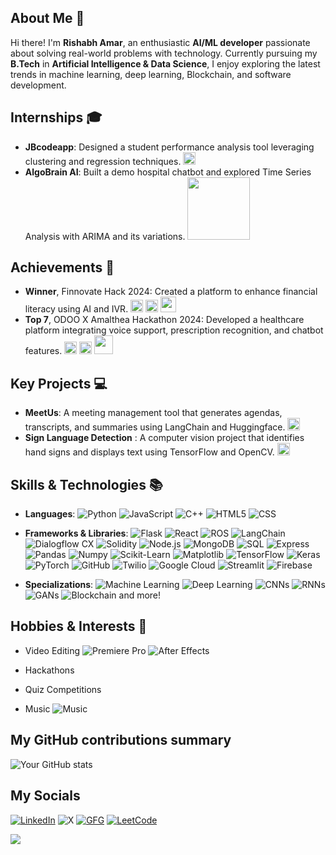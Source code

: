 ## About Me 🚀

Hi there! I'm **Rishabh Amar**, an enthusiastic **AI/ML developer** passionate about solving real-world problems with technology. Currently pursuing my **B.Tech** in **Artificial Intelligence & Data Science**, I enjoy exploring the latest trends in machine learning, deep learning, Blockchain, and software development.

## Internships 🎓 

* **JBcodeapp**: Designed a student performance analysis tool leveraging clustering and regression techniques. [<img src="https://encrypted-tbn0.gstatic.com/images?q=tbn:ANd9GcR71LayPq5MN6B6ngPVf_aN8lt6HSOLbRbbKw&s" width="20" />](https://jbcodeapp.com/)
* **AlgoBrain AI**: Built a demo hospital chatbot and explored Time Series Analysis with ARIMA and its variations. [<img src="https://github.com/user-attachments/assets/baa21a08-8383-422e-ab22-b911c7d663b1" width="100"/>](https://algobrainai.com/)

## Achievements 🏅

* **Winner**, Finnovate Hack 2024: Created a platform to enhance financial literacy using AI and IVR. [<img src="https://github.com/user-attachments/assets/77f840b9-65b4-450c-8dba-473bb4bcb092" width="20"/>](https://github.com/mayankified/FINNOVATE-ZETA-Client) [<img src="https://upload.wikimedia.org/wikipedia/ta/thumb/a/a2/IIT_Gandhinagar_Logo.svg/2083px-IIT_Gandhinagar_Logo.svg.png" width="20"/>](https://iitgn.ac.in/) [<img src="https://encrypted-tbn0.gstatic.com/images?q=tbn:ANd9GcSR_44g8lo8XfD-av1HiShElCGj9QVVyeH3mA&s" width="25"/>](https://iieciitgn.com/)
* **Top 7**, ODOO X Amalthea Hackathon 2024: Developed a healthcare platform integrating voice support, prescription recognition, and chatbot features. [<img src="https://github.com/user-attachments/assets/77f840b9-65b4-450c-8dba-473bb4bcb092" width="20"/>](https://github.com/rishabhamar/rishabh-amar-ClinicQ) [<img src="https://upload.wikimedia.org/wikipedia/ta/thumb/a/a2/IIT_Gandhinagar_Logo.svg/2083px-IIT_Gandhinagar_Logo.svg.png" width="20"/>](https://iitgn.ac.in/) [<img src="https://ucarecdn.com/1bf45853-e215-41d8-97fd-c94ee47e5849/-/resize/1050/" width="30"/>](https://www.odoo.com/)

## Key Projects 💻

* **MeetUs**: A meeting management tool that generates agendas, transcripts, and summaries using LangChain and Huggingface. [<img src="https://github.com/user-attachments/assets/77f840b9-65b4-450c-8dba-473bb4bcb092" width="20"/>](https://github.com/rishabhamar/MeetUs)
* **Sign Language Detection** : A computer vision project that identifies hand signs and displays text using TensorFlow and OpenCV. [<img src="https://github.com/user-attachments/assets/77f840b9-65b4-450c-8dba-473bb4bcb092" width="20"/>](https://github.com/rishabhamar/sign-language-detection)

## Skills & Technologies 📚

* **Languages**: ![Python](https://img.shields.io/badge/Python-blue?logo=python&logoColor=white)
 ![JavaScript](https://img.shields.io/badge/JavaScript-yellow?logo=javascript&logoColor=white)
 ![C++](https://img.shields.io/badge/C%2B%2B-blue?logo=c%2B%2B&logoColor=white)
 ![HTML5](https://img.shields.io/badge/HTML5-orange?logo=html5&logoColor=white)
 ![CSS](https://img.shields.io/badge/CSS-blue?logo=css3&logoColor=white)

* **Frameworks & Libraries**: ![Flask](https://img.shields.io/badge/Flask-black?logo=flask&logoColor=white) ![React](https://img.shields.io/badge/React-61DAFB?logo=react&logoColor=black) ![ROS](https://img.shields.io/badge/ROS-22314E?logo=ros&logoColor=white) ![LangChain](https://img.shields.io/badge/LangChain-000000?logo=langchain&logoColor=white) ![Dialogflow CX](https://img.shields.io/badge/Dialogflow%20CX-FF6F00?logo=googlecloud&logoColor=white) ![Solidity](https://img.shields.io/badge/Solidity-363636?logo=solidity&logoColor=white) ![Node.js](https://img.shields.io/badge/Node.js-339933?logo=node.js&logoColor=white) ![MongoDB](https://img.shields.io/badge/MongoDB-47A248?logo=mongodb&logoColor=white) ![SQL](https://img.shields.io/badge/SQL-4479A1?logo=microsoftsqlserver&logoColor=white) ![Express](https://img.shields.io/badge/Express-000000?logo=express&logoColor=white) ![Pandas](https://img.shields.io/badge/Pandas-150458?logo=pandas&logoColor=white)  ![Numpy](https://img.shields.io/badge/Numpy-013243?logo=numpy&logoColor=white)  ![Scikit-Learn](https://img.shields.io/badge/Scikit--Learn-F7931E?logo=scikit-learn&logoColor=white)  ![Matplotlib](https://img.shields.io/badge/Matplotlib-0077B5?logo=matplotlib&logoColor=white)  ![TensorFlow](https://img.shields.io/badge/TensorFlow-FF6F00?logo=tensorflow&logoColor=white)  ![Keras](https://img.shields.io/badge/Keras-D00000?logo=keras&logoColor=white)  ![PyTorch](https://img.shields.io/badge/PyTorch-EE4C2C?logo=pytorch&logoColor=white) ![GitHub](https://img.shields.io/badge/GitHub-181717?logo=github&logoColor=white)  ![Twilio](https://img.shields.io/badge/Twilio-FF0088?logo=twilio&logoColor=white)  ![Google Cloud](https://img.shields.io/badge/Google%20Cloud-4285F4?logo=googlecloud&logoColor=white)  ![Streamlit](https://img.shields.io/badge/Streamlit-FF4B3A?logo=streamlit&logoColor=white)  ![Firebase](https://img.shields.io/badge/Firebase-FFCA28?logo=firebase&logoColor=white)


* **Specializations**: ![Machine Learning](https://img.shields.io/badge/Machine%20Learning-FF6F00?logo=python&logoColor=white)  ![Deep Learning](https://img.shields.io/badge/Deep%20Learning-FF6F00?logo=python&logoColor=white)  ![CNNs](https://img.shields.io/badge/CNNs-FF6F00?logo=python&logoColor=white)  ![RNNs](https://img.shields.io/badge/RNNs-FF6F00?logo=python&logoColor=white)  ![GANs](https://img.shields.io/badge/GANs-FF6F00?logo=python&logoColor=white)  ![Blockchain](https://img.shields.io/badge/Blockchain-0095D9?logo=ethereum&logoColor=white)
 and more!

## Hobbies & Interests 🌟

* Video Editing ![Premiere Pro](https://img.shields.io/badge/Premiere%20Pro-9999FF?logo=adobepremierepro&logoColor=white) ![After Effects](https://img.shields.io/badge/After%20Effects-9999FF?logo=adobeaftereffects&logoColor=white)

* Hackathons
* Quiz Competitions
* Music ![Music](https://img.shields.io/badge/Music-1DB954?logo=spotify&logoColor=white)

## My GitHub contributions summary

![Your GitHub stats](https://github-readme-stats.vercel.app/api?username=rishabhamar&hide_border=true&show_icons=true&bg_color=151515&title_color=fb4362&icon_color=fb4362&text_bold=false&text_color=9e9e9e)

## My Socials

[![LinkedIn](https://img.shields.io/badge/LinkedIn-0077B5?logo=linkedin&logoColor=white)](http://linkedin.com/in/rishabh-amar-0b6106249/) ![X](https://img.shields.io/twitter/follow/rishabhamar1234
) [![GFG](https://img.shields.io/badge/GFG-green?logo=geeksforgeeks&logoColor=white)](https://www.geeksforgeeks.org/user/rishabhayth5/) [![LeetCode](https://img.shields.io/badge/LeetCode-FFA116?logo=leetCode&logoColor=white)](https://leetcode.com/u/rishabhamar/)


![](https://komarev.com/ghpvc/?username=rishabhamar&color=green)
<!--
**rishabhamar/rishabhamar** is a ✨ _special_ ✨ repository because its `README.md` (this file) appears on your GitHub profile.

Here are some ideas to get you started:

- 🔭 I’m currently working on ...
- 🌱 I’m currently learning ...
- 👯 I’m looking to collaborate on ...
- 🤔 I’m looking for help with ...
- 💬 Ask me about ...
- 📫 How to reach me: ...
- 😄 Pronouns: ...
- ⚡ Fun fact: ...
-->
